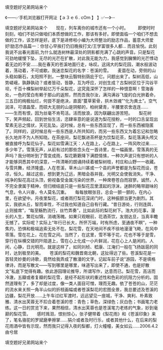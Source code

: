 填空题好兄弟网站来个

《——✅手机浏览器打开网沚【ａ３ｅ６. cOm 】 】✅—》--

填空题好兄弟网站来个　　现在，列车离你的城市还有一个小时。
　　即使时时刻刻，咱们不妨只做咱们本质想做的工作，那该有多好。即使面临一个咱们不想去做的工作，该怎样是好。底下是进修啦小编为大师整治的励志作品，蓄意大师爱好!励志作品篇一：你甘心早挨打仍旧晚挨打文/王学富很多人都...
而且愉悦。此刻我说不出春光面前,为什么就连树林最深处的阴影都充满了心跳的声音。只是梨花可劲地缓慢下坠，无尽的光芒在扩散，对此我无能为力，我感觉到臃懒的光芒悸动着无边的不安……我在春天的苍溪地面行走，咏叹。这阔大的梨花园，潮水般波动着，荡动着，不可或歇。我迷恋梨花的名字：苍溪的雪。　　麦苗在动，旁侧的山头稳如磐石，太阳照不到，一整块云翳特别荫庇于它。问题出来了。梨树高低，山势嵯峨，孰静孰动？或者皆动，皆静，互为呼应，对创生成？古梨树区位于沟谷平坝，千百十棵梨树举起亿万千朵梨花，这究竟深怀了怎样的一种恨意啊！雪海香处，一色的莹白有赖于那山的返照，然而吾我尔汝，满沟满谷飞旋的白光拚着命，三五日的绚极灿烂，何尝不是绝决，直面“蔓草萦骨，拱木敛魂”“化为粪土”。空气润泽，可谓晶莹，而硕大无朋的山是阴郁的，柏树黛青，半腰里农舍连连……　　——生而有恨，因为丝毫不肯苟活。活而放浪，因为联翩出游苦短。　　梨花树下，笑声频起，回到世俗生活，恣肆率意的是说道为梨花授粉，一时的口舌呈现出荤素无忌之情状，天花乱坠。这时候，总有一些东西显现了，而一些东西被隐匿了。同样的，这时候总有一些东西是人所共知的，而另一些东西又为着忘记和忽略长久地并不为人所知晓。在茶座间，梨花飘进茶杯是为饮梨花茶，梨花落满头颅又被直接呼为梨花仙子。梨花如雪满江天：人在路上，心在路上，一阵风吹过来……多少年了。雪落无声，从前有过的那些念头在一首诗里，在一幅画里。雪落真的无声吗？我分明听到了雪变成雨，梨花簌簌降下满腔情愫，一种次声波只有想听的人才能够洞悉其中的深意，一阵清晰的朗诵持续着被梨树枝，村庄和山野一一收藏。　　与雪共舞，经济隆盛。人在苍溪，草木山川甚或一个县的声誉都是为梨花而设，苍凉，恒久。越过这些，想到更为辽远，黑暗会吞并我，光明又会使我消失。干净、纯净的梨花高过头顶，俯视备受金属污染的世界，一种席卷苍白而寂寥。诚然，人不完全隶属于精神，但归根结底只是一些梨花蕊里漾起的浮沫，迷醉的略带甜味的气息，令人兴奋，令人莫名沉重。　　每每放眼张目，总会一颤一颤的，在内心里，在欲望中。月夜里梨花，或者雨打梨花深闭门时，这种振颤当更为剧烈。其实，我欲从丘，智而率性，不过我也知道自己自有行藏。“昔日游处，行则连舆，止则接席”，“每至觞酌流行，丝竹弄奏”，比如此际的梨花树下。浩大的花事，漫长的人生，繁花似锦，消魂荡魄。如果只观眼前，花酒茶饮，友朋达旦，当真丰瞻无憾了。实际呢？实际上“年行已长大，所怀万端，时有所虑，至通夜不瞑”，一种焦灼，恐惧和极端追索无处不在。梨花雪，在天地间不疾不徐地漫漫飞飏，在风中零落。雪在花上，花在雪之间。当然了，在这里，雪不等于花，花也不等于是雪，穿行在纵横交错的阡陌道上，雪在心上化成一小片鲜润，花在心上人是闲的。人闲，心静，日光明亮。就是这样了，如同刘桢、嵇康、江淹们一般在飞扬跋扈的同时，达到极至的美。　　苍溪的梨花和魏晋南北朝，这扯得远了些。苍溪梨花是一首轻灵妙曼的诗歌，竟然给我弄成了散漫的文字。记起车前子说“游园，不是填格律诗，而是写散文——写到哪里是哪里，味道写出来了，即使不通，也是好散文”私底下觉得有趣。依此游园理论推导，所谓写作，达意而已。梨花雪，高洁而冷澈，五瓣或者复瓣的梨花雪，是经不起形状的重述性和色彩的抗阻力分析的。固然道理有了，多了却是过度，像一类人面目可憎，理而无趣。依了苍苍的山，茫茫的流水来关照一角半山似的折枝画幅或者苍溪梨花的宏图全景，我总要述及苍溪的边疆，梨花开放……上午车过红军渡时，远远望见一座城，干净、爽利、朴素致雅、清水出芙蓉无不扣合着苍溪的苍：青色；草色，深绿色；灰白色；书画笔力老练。这一日的赏览下来，果然相信，清水出芙蓉也是苍溪笔力老练的气象，妙到毫巅的梨花雪。　　感时溅泪，恨别惊心，张子健带着《梨花雨》和《苍溪印象》来了，笔名骆驼的罗斌磨拳擦掌……狷介或者及时行乐，或者其他什么，在后来的梨花雨酒中皆有示现，然而我只记得入夜的梨都，灯火幢幢，美女如云……2006.4.2由兮居





填空题好兄弟网站来个

